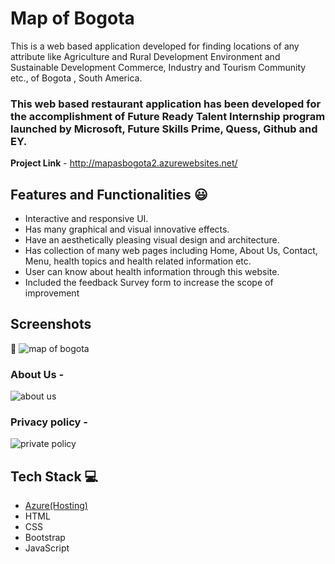 

# Map of Bogota

This is a web based application developed for finding locations of any attribute like  Agriculture and Rural Development Environment and Sustainable Development Commerce, Industry and Tourism Community etc., of Bogota , South America.
### This web based restaurant application has been developed for the accomplishment of Future Ready Talent Internship program launched by Microsoft, Future Skills Prime, Quess, Github and EY.


**Project Link** - http://mapasbogota2.azurewebsites.net/


## Features and Functionalities 😃

- Interactive and responsive UI.
- Has many graphical and visual innovative effects.
- Have an aesthetically pleasing visual design and architecture.
- Has collection of many web pages including Home, About Us, Contact, Menu, health topics and health related information etc.
- User can know about health information through this website.
- Included the feedback Survey form to increase the scope of improvement 

## Screenshots

 📸
![map of bogota](https://user-images.githubusercontent.com/88048920/173336937-8df11e87-39a3-464e-b6ac-bf97fbd4e6e4.jpeg)



   

### About Us -
![about us](https://user-images.githubusercontent.com/88048920/173336992-e26c6f01-c461-4762-8722-04ed04defdc0.jpeg)







### Privacy policy -

![private policy](https://user-images.githubusercontent.com/88048920/173337025-a152266a-38dd-420d-a506-108f7c1ca20b.jpeg)




## Tech Stack 💻

- [Azure(Hosting)](https://azure.microsoft.com/en-in/features/azure-portal/)
- HTML
- CSS
- Bootstrap
- JavaScript
